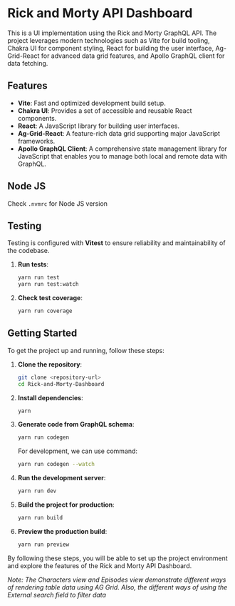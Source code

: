 # Rick and Morty API Dashboard

This is a UI implementation using the Rick and Morty GraphQL API. The project leverages modern technologies such as Vite for build tooling, Chakra UI for component styling, React for building the user interface, Ag-Grid-React for advanced data grid features, and Apollo GraphQL client for data fetching.

## Features

- **Vite**: Fast and optimized development build setup.
- **Chakra UI**: Provides a set of accessible and reusable React components.
- **React**: A JavaScript library for building user interfaces.
- **Ag-Grid-React**: A feature-rich data grid supporting major JavaScript frameworks.
- **Apollo GraphQL Client**: A comprehensive state management library for JavaScript that enables you to manage both local and remote data with GraphQL.

## Node JS

Check `.nvmrc` for Node JS version

## Testing

Testing is configured with **Vitest** to ensure reliability and maintainability of the codebase.

1. **Run tests**:

   ```bash
   yarn run test
   yarn run test:watch
   ```

2. **Check test coverage**:
   ```bash
   yarn run coverage
   ```

## Getting Started

To get the project up and running, follow these steps:

1. **Clone the repository**:

   ```bash
   git clone <repository-url>
   cd Rick-and-Morty-Dashboard
   ```

2. **Install dependencies**:

   ```bash
   yarn
   ```

3. **Generate code from GraphQL schema**:

   ```bash
   yarn run codegen
   ```

   For development, we can use command:

   ```bash
   yarn run codegen --watch
   ```

4. **Run the development server**:

   ```bash
   yarn run dev
   ```

5. **Build the project for production**:

   ```bash
   yarn run build
   ```

6. **Preview the production build**:

   ```bash
   yarn run preview
   ```

By following these steps, you will be able to set up the project environment and explore the features of the Rick and Morty API Dashboard.

_Note: The Characters view and Episodes view demonstrate different ways of rendering table data using AG Grid. Also, the different ways of using the External search field to filter data_

